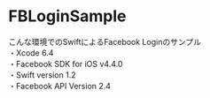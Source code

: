 # FBLoginSample
こんな環境でのSwiftによるFacebook Loginのサンプル<BR>
・Xcode 6.4<BR>
・Facebook SDK for iOS v4.4.0<BR>
・Swift version 1.2<BR>
・Facebook API Version 2.4<BR>
